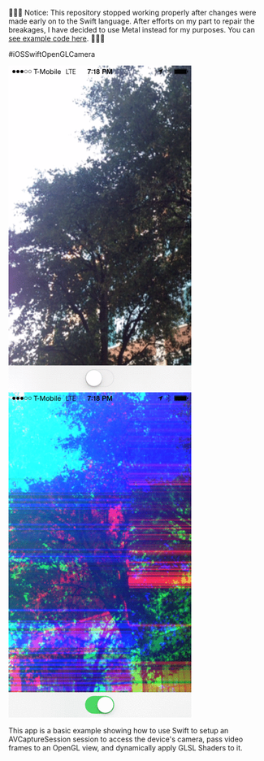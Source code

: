 🚨🚨🚨
Notice: This repository stopped working properly after changes were made early on to the Swift language. After efforts on my part to repair the breakages, I have decided to use Metal instead for my purposes. You can [see example code here](https://github.com/bradley/iOSSwiftMetalCamera).
🚨🚨🚨


#iOSSwiftOpenGLCamera

![Example](without_shader.gif) ![Example](with_shader.gif)

This app is a basic example showing how to use Swift to setup an AVCaptureSession session to access the device's camera, pass video frames to an OpenGL view, and dynamically apply GLSL Shaders to it.
